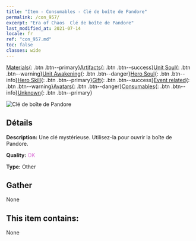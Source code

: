 ```yaml
---
title: "Item - Consumables - Clé de boîte de Pandore"
permalink: /con_957/
excerpt: "Era of Chaos  Clé de boîte de Pandore"
last_modified_at: 2021-07-14
locale: fr
ref: "con_957.md"
toc: false
classes: wide
---
```

 [Materials](/ItemsFR/){: .btn .btn--primary}[Artifacts](/ItemsFR/Artifacts/){: .btn .btn--success}[Unit Soul](/ItemsFR/UnitSoul/){: .btn .btn--warning}[Unit Awakening](/ItemsFR/UnitAwakening/){: .btn .btn--danger}[Hero Soul](/ItemsFR/HeroSoul/){: .btn .btn--info}[Hero Skill](/ItemsFR/HeroSkill/){: .btn .btn--primary}[Gift](/ItemsFR/Gift/){: .btn .btn--success}[Event related](/ItemsFR/Events/){: .btn .btn--warning}[Avatars](/ItemsFR/Avatars/){: .btn .btn--danger}[Consumables](/ItemsFR/Consumables/){: .btn .btn--info}[Unknown](/ItemsFR/Unknown/){: .btn .btn--primary}

 ![Clé de boîte de Pandore](/images/t/i_40052.png)

## Détails
 **Description:** Une clé mystérieuse. Utilisez-la pour ouvrir la boîte de Pandore.

 **Quality:** <span style="color: #DA70D6">OK</span>

 **Type:** Other

## Gather

  None

## This item contains:

  None

